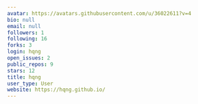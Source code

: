 ```yaml
---
avatar: https://avatars.githubusercontent.com/u/36022611?v=4
bio: null
email: null
followers: 1
following: 16
forks: 3
login: hqng
open_issues: 2
public_repos: 9
stars: 12
title: hqng
user_type: User
website: https://hqng.github.io/
---
```


